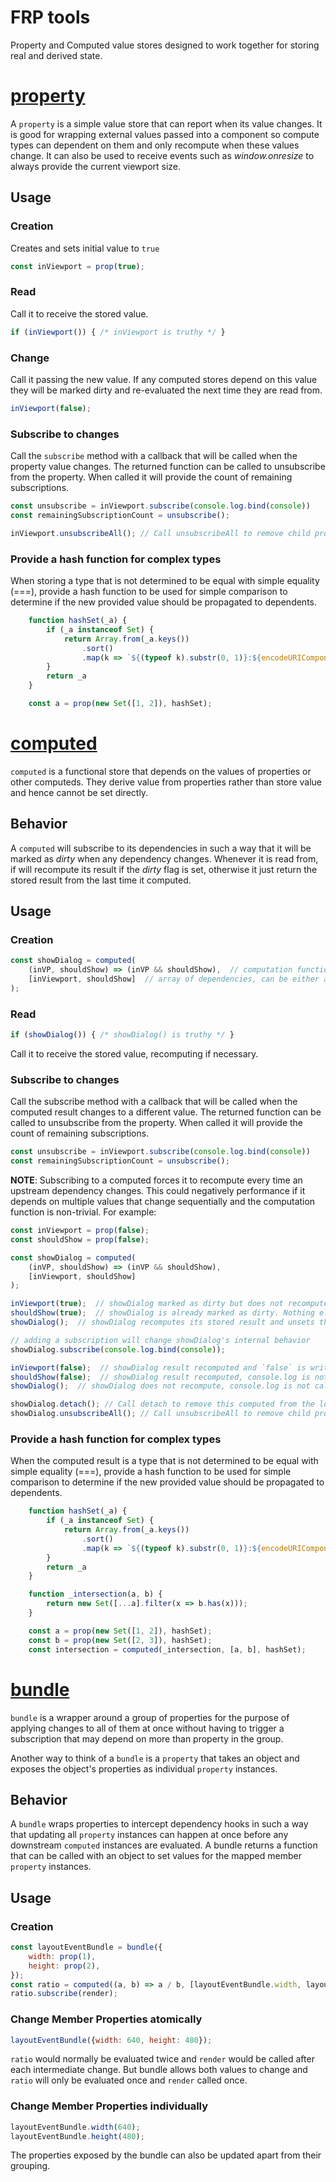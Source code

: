 # FRP tools

Property and Computed value stores designed to work together for storing real and derived state.

# [property](./src/property.js)

A `property` is a simple value store that can report when its value changes. It is good for wrapping external values passed into a component so compute types can dependent on them and only recompute when these values change. It can also be used to receive events such as *window.onresize* to always provide the current viewport size.

## Usage

### Creation

Creates and sets initial value to `true`

```js
const inViewport = prop(true);
```

### Read

Call it to receive the stored value.

```js
if (inViewport()) { /* inViewport is truthy */ }
```

### Change

Call it passing the new value. If any computed stores depend on this value they will be marked dirty and re-evaluated the next time they are read from.

```js
inViewport(false);
```

### Subscribe to changes

Call the `subscribe` method with a callback that will be called when the property value changes.  The returned function can be called to unsubscribe from the property. When called it will provide the count of remaining subscriptions.

```js
const unsubscribe = inViewport.subscribe(console.log.bind(console))
const remainingSubscriptionCount = unsubscribe();

inViewport.unsubscribeAll(); // Call unsubscribeAll to remove child property/computed subscriptions.
```

### Provide a hash function for complex types

When storing a type that is not determined to be equal with simple equality (===), provide a hash function to be used for simple comparison to determine if the new provided value should be propagated to dependents.

```js
    function hashSet(_a) {
        if (_a instanceof Set) {
            return Array.from(_a.keys())
                .sort()
                .map(k => `${(typeof k).substr(0, 1)}:${encodeURIComponent(k)}/`).join('?');
        }
        return _a
    }

    const a = prop(new Set([1, 2]), hashSet);
```

# [computed](./src/computed.js)

`computed` is a functional store that depends on the values of properties or other computeds. They derive value from properties rather than store value and hence cannot be set directly.

## Behavior
A `computed` will subscribe to its dependencies in such a way that it will be marked as *dirty* when any dependency changes. Whenever it is read from, if will recompute its result if the *dirty* flag is set, otherwise it just return the stored result from the last time it computed.

## Usage

### Creation

```js
const showDialog = computed(
    (inVP, shouldShow) => (inVP && shouldShow),  // computation function
    [inViewport, shouldShow]  // array of dependencies, can be either a property or computed
);
```

### Read
```js
if (showDialog()) { /* showDialog() is truthy */ }
```

Call it to receive the stored value, recomputing if necessary.


### Subscribe to changes

Call the subscribe method with a callback that will be called when the computed result changes to a different value.  The returned function can be called to unsubscribe from the property. When called it will provide the count of remaining subscriptions.

```js
const unsubscribe = inViewport.subscribe(console.log.bind(console))
const remainingSubscriptionCount = unsubscribe();
```

**NOTE**: Subscribing to a computed forces it to recompute every time an upstream dependency changes.  This could negatively performance if it depends on multiple values that change sequentially and the computation function is non-trivial.  For example:

```js
const inViewport = prop(false);
const shouldShow = prop(false);

const showDialog = computed(
    (inVP, shouldShow) => (inVP && shouldShow),
    [inViewport, shouldShow]
);

inViewport(true);  // showDialog marked as dirty but does not recompute its stored result.
shouldShow(true);  // showDialog is already marked as dirty. Nothing else happens.
showDialog();  // showDialog recomputes its stored result and unsets the dirty flag.

// adding a subscription will change showDialog's internal behavior
showDialog.subscribe(console.log.bind(console));

inViewport(false);  // showDialog result recomputed and `false` is written to the console.
shouldShow(false);  // showDialog result recomputed, console.log is not called.
showDialog();  // showDialog does not recompute, console.log is not called. `false` is returned.

showDialog.detach(); // Call detach to remove this computed from the logic tree.
showDialog.unsubscribeAll(); // Call unsubscribeAll to remove child property/computed subscriptions.
```

### Provide a hash function for complex types

When the computed result is a type that is not determined to be equal with simple equality (===), provide a hash function to be used for simple comparison to determine if the new provided value should be propagated to dependents.

```js
    function hashSet(_a) {
        if (_a instanceof Set) {
            return Array.from(_a.keys())
                .sort()
                .map(k => `${(typeof k).substr(0, 1)}:${encodeURIComponent(k)}/`).join('?');
        }
        return _a
    }

    function _intersection(a, b) {
        return new Set([...a].filter(x => b.has(x)));
    }

    const a = prop(new Set([1, 2]), hashSet);
    const b = prop(new Set([2, 3]), hashSet);
    const intersection = computed(_intersection, [a, b], hashSet);
```

# [bundle](./src/bundle.js)

`bundle` is a wrapper around a group of properties for the purpose of applying changes to all of them at once without having to trigger a subscription that may depend on more than property in the group.

Another way to think of a `bundle` is a `property` that takes an object and exposes the object's properties as individual `property` instances.

## Behavior
A `bundle` wraps properties to intercept dependency hooks in such a way that updating all `property` instances can happen at once before any downstream `computed` instances are evaluated. A bundle returns a function that can be called with an object to set values for the mapped member `property` instances.

## Usage

### Creation

```js
const layoutEventBundle = bundle({
    width: prop(1),
    height: prop(2),
});
const ratio = computed((a, b) => a / b, [layoutEventBundle.width, layoutEventBundle.height]);
ratio.subscribe(render);
```

### Change Member Properties atomically
```js
layoutEventBundle({width: 640, height: 480});
```

`ratio` would normally be evaluated twice and `render` would be called after each intermediate change.  But bundle allows both values to change and `ratio` will only be evaluated once and `render` called once.


### Change Member Properties individually
```js
layoutEventBundle.width(640);
layoutEventBundle.height(480);
```

The properties exposed by the bundle can also be updated apart from their grouping.
